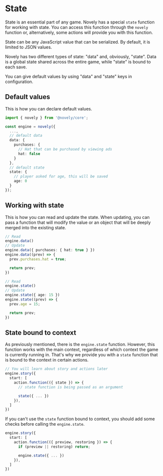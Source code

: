# State

State is an essential part of any game. Novely has a special `state` function for working with state. You can access this function through the `novely` function or, alternatively, some actions will provide you with this function.

State can be any JavaScript value that can be serialized. By default, it is limited to JSON values.

Novely has two different types of state: "data" and, obviously, "state". Data is a global state shared across the entire game, while "state" is bound to each save.

You can give default values by using "data" and "state" keys in configuration.

## Default values

This is how you can declare default values.

```ts
import { novely } from '@novely/core';

const engine = novely({
  ...,
  // default data
  data: {
    purchases: {
      // Hat that can be purchased by viewing ads
      hat: false
    }
  },
  // default state
  state: {
    // player asked for age, this will be saved
    age: 0
  }
});
```

## Working with state

This is how you can read and update the state. When updating, you can pass a function that will modify the value or an object that will be deeply merged into the existing state.

```ts
// Read
engine.data()
// Update
engine.data({ purchases: { hat: true } })
engine.data((prev) => {
  prev.purchases.hat = true;

  return prev;
})

// Read
engine.state()
// Update
engine.state({ age: 15 })
engine.state((prev) => {
  prev.age = 15;

  return prev;
})
```

## State bound to context

As previously mentioned, there is the `engine.state` function. However, this function works with the main context, regardless of which context the game is currently running in. That's why we provide you with a `state` function that is bound to the context in certain actions.

```ts
// You will learn about story and actions later
engine.story({
  start: [
    action.function(({ state }) => {
      // state function is being passed as an argument

      state({ ... })
    }),
  ]
})
```

If you can't use the `state` function bound to context, you should add some checks before calling the `engine.state`.

```ts
engine.story({
  start: [
    action.function(({ preview, restoring }) => {
      if (preview || restoring) return;

      engine.state({ ... })
    }),
  ]
})
```